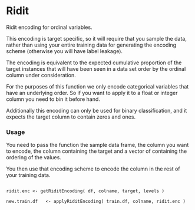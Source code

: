 Ridit
=====

Ridit encoding for ordinal variables.

This encoding is target specific, so it will require that you sample the data, rather than using
your entire training data for generating the encoding scheme (otherwise you will have label leakage).

The encoding is equivalent to the expected cumulative proportion of the target instances that will
have been seen in a data set order by the ordinal column under consideration.

For the purposes of this function we only encode categorical variables that have an underlying order.
So if you want to apply it to a float or integer column you need to bin it before hand.

Additionally this encoding can only be used for binary classification, and it expects the target
column to contain zeros and ones.


### Usage

You need to pass the function the sample data frame, the column you want to encode, the column containing
the target and a vector of containing the ordering of the values. 

You then use that encoding scheme to encode the column in the rest of your training data.


``` 

ridit.enc <- getRiditEncoding( df, colname, target, levels )

new.train.df   <- applyRiditEncoding( train.df, colname, ridit.enc )

```



